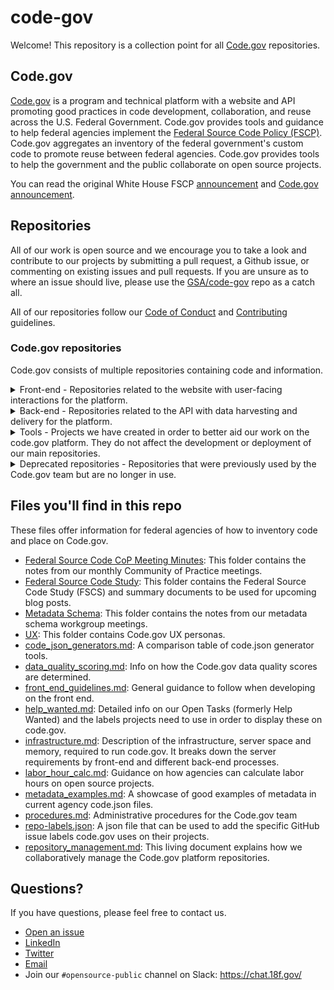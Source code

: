 # code-gov

Welcome! This repository is a collection point for all [Code.gov](https://code.gov) repositories.

## Code.gov

[Code.gov](https://code.gov) is a program and technical platform with a website and API promoting good practices in code development, collaboration, and reuse across the U.S. Federal Government. Code.gov provides tools and guidance to help federal agencies implement the [Federal Source Code Policy (FSCP)](https://code.gov/about/overview/introduction). Code.gov aggregates an inventory of the federal government's custom code to promote reuse between federal agencies. Code.gov provides tools to help the government and the public collaborate on open source projects.

You can read the original White House FSCP [announcement](https://www.whitehouse.gov/blog/2016/08/08/peoples-code) and [Code.gov announcement](https://obamawhitehouse.archives.gov/blog/2016/11/03/peoples-code-now-codegov).

## Repositories

All of our work is open source and we encourage you to take a look and contribute to our projects by submitting a pull request, a Github issue, or commenting on existing issues and pull requests. If you are unsure as to where an issue should live, please use the [GSA/code-gov](https://github.com/GSA/code-gov) repo as a catch all.

All of our repositories follow our [Code of Conduct](CODE_OF_CONDUCT.md) and [Contributing](CONTRIBUTING.md) guidelines.

### Code.gov repositories

Code.gov consists of multiple repositories containing code and information.

<details>
  <summary>Front-end - Repositories related to the website with user-facing interactions for the platform.</summary>
    
| Project                                                                       | Description | Issues                                                                   | New Issue                                                                       |
| ----------------------------------------------------------------------------- | ------ | ------------------------------------------------------------------------ | ------------------------------------------------------------------------------- |
| [GSA/cautious](https://github.com/GSA/cautious)                   | Utility Functions in JavaScript to clean up messy data aggregated from federal agency code.json files for Code.gov.| [View all issues](https://github.com/GSA/cautious/issues)          | [Create a new issue](https://github.com/GSA/cautious/issues/new/choose) |
| [GSA/code-gov-api-client](https://github.com/GSA/code-gov-api-client)                       | Program used by the Code.gov front-end for interacting with the Code.gov API. | [View all issues](https://github.com/GSA/code-gov-api-client/issues)            | [Create a new issue](https://github.com/GSA/code-gov-api-client/issues/new/choose)            |
| [GSA/code-gov-data](https://github.com/GSA/code-gov-data)                   | Program for updating the Code.gov schema with filters used by the Code.gov front-end. | [View all issues](https://github.com/GSA/code-gov-data/issues)          | [Create a new issue](https://github.com/GSA/code-gov-data/issues/new) |
| [GSA/code-gov-font](https://github.com/GSA/code-gov-font)                   |Custom font with icons used by the Code.gov front end.| [View all issues](https://github.com/GSA/code-gov-font/issues)          | [Create a new issue](https://github.com/GSA/code-gov-font/issues/new)   |
| [GSA/code-gov-front-end](https://github.com/GSA/code-gov-front-end)                       | Our frontend project, currently deployed as a static site which renders [Code.gov](https://code.gov/), this project is backed by our API to display project repositories, search, and an agency compliance dashboard. | [View all issues](https://github.com/GSA/code-gov-front-end/issues)            | [Create a new issue](https://github.com/GSA/code-gov-front-end/issues/new/choose)            |
| [GSA/code-gov-site-map-generator](https://github.com/GSA/code-gov-site-map-generator)                   |Generates sitemap.xml for Code.gov in production environment. | [View all issues](https://github.com/GSA/code-gov-site-map-generator/issues)          | [Create a new issue](https://github.com/GSA/code-gov-site-map-generator/issues/new/choose) |
| [GSA/code-gov-style](https://github.com/GSA/code-gov-style)                   | Our effort to modularize our CSS styles. This project is also made available as a [NPM package](https://www.npmjs.com/package/@code.gov/code-gov-style) and [jekyll site](https://gsa.github.io/code-gov-style/). | [View all issues](https://github.com/GSA/code-gov-style/issues)          | [Create a new issue](https://github.com/GSA/code-gov-style/issues/new/choose)          |
</details>
<details>
  <summary>Back-end - Repositories related to the API with data harvesting and delivery for the platform.</summary>

| Project                                                                       | Description | Issues                                                                   | New Issue                                                                       |
| ----------------------------------------------------------------------------- | ------ | ------------------------------------------------------------------------ | ------------------------------------------------------------------------------- |
| [GSA/code-gov-api](https://github.com/GSA/code-gov-api)                       | Our backend API. An Express.js app backed by Elasticsearch. Its primary function is to index and make America's source code discoverable and searchable. | [View all issues](https://github.com/GSA/code-gov-api/issues)            | [Create a new issue](https://github.com/GSA/code-gov-api/issues/new/choose)            |
| [GSA/code-gov-adapters](https://github.com/GSA/code-gov-adapters)             | Our attempt to extract all data adapters into a simple reusable project. We currently use this Elasticsearch adapter. This project is also made available as a [NPM package](https://www.npmjs.com/package/@code.gov/code-gov-adapter) | [View all issues](https://github.com/GSA/code-gov-adapters/issues)       | [Create a new issue](https://github.com/GSA/code-gov-adapters/issues/new/choose)       |
| [GSA/code-gov-harvester](https://github.com/GSA/code-gov-harvester)           | Our standalone source code inventory harvester. | [View all issues](https://github.com/GSA/code-gov-harvester/issues)      | [Create a new issue](https://github.com/GSA/code-gov-harvester/issues/new/choose)      |
| [GSA/code-gov-integrations](https://github.com/GSA/code-gov-integrations)     | This project contains all of our third party integrations. Currently Github integration is the only one implemented. This project is also made available as a [NPM package](https://www.npmjs.com/package/@code.gov/code-gov-integrations) | [View all issues](https://github.com/GSA/code-gov-integrations/issues)   | [Create a new issue](https://github.com/GSA/code-gov-integrations/issues/new/choose)   |
| [GSA/code-gov-validator](https://github.com/GSA/code-gov-validator)     | Schema validation package for Code.gov. | [View all issues](https://github.com/GSA/code-gov-validator/issues)   | [Create a new issue](https://github.com/GSA/code-gov-validator/issues/new/choose)   |
</details>  

<details>
  <summary>Tools - Projects we have created in order to better aid our work on the code.gov platform. They do not affect the development or deployment of our main repositories.</summary>

| Project                                                                                       | Description                                                                                                                                                                                                      | Issues                                                                           | New Issue                                                                                   |
| --------------------------------------------------------------------------------------------- | ---------------------------------------------------------------------------------------------------------------------------------------------------------------------------------------------------------------- | -------------------------------------------------------------------------------- | ------------------------------------------------------------------------------------------- |
| [GSA/code-gov-converter](https://github.com/GSA/code-gov-converter)  | Converts publiccode.yml to code. json. | [View all issues](https://github.com/GSA/code-gov-converter/issues)              | [Create a new issue](https://github.com/GSA/code-gov-converter/issues/new)                  |
| [GSA/code-gov-github-metrics](https://github.com/GSA/code-gov-github-metrics)                 | This project compiles and calculates GitHub metrics across the different Code.gov repos so we can understand and track community contributions over time. | [View all issues](https://github.com/GSA/code-gov-github-metrics/issues)         | [Create a new issue](https://github.com/GSA/code-gov-github-metrics/issues/new)             |
| [GSA/code-gov-open-source-toolkit](https://github.com/GSA/code-gov-open-source-toolkit)       | This is a government-wide project facilitated by the Code.gov team to produce a toolkit pertaining to open sourcing software.                                                                 | [View all issues](https://github.com/GSA/code-gov-open-source-toolkit/issues)    | [Create a new issue](https://github.com/GSA/code-gov-open-source-toolkit/issues/new/choose) |
| [GSA/code-gov-repo-template](https://github.com/GSA/code-gov-repo-template)                   | A basic template to use for all code.gov repositories which includes our standard documents and contact info. Using this as a base ensures that all of our community standards are followed.                     | [View all issues](https://github.com/GSA/code-gov-repo-template/issues)          | [Create a new issue](https://github.com/GSA/code-gov-repo-template/issues/new/choose)       |
| [GSA/code-gov-verify-agency-jsons](https://github.com/GSA/code-gov-verify-agency-jsons)       | This a utility project, used in conjuction with code-gov-harvester and can help users find various statistics of repositories imported into the Code.gov platform.                                                          | [View all issues](https://github.com/GSA/code-gov-verify-agency-jsons/issues)    | [Create a new issue](https://github.com/GSA/code-gov-verify-agency-jsons/issues/new)        |


</details>
<details>
  <summary>Deprecated repositories - Repositories that were previously used by the Code.gov team but are no longer in use.</summary>

| Project                                                                                   | Description                                                                                     | Reason for deprecation                                                                                                                                                  |
| ----------------------------------------------------------------------------------------- | ----------------------------------------------------------------------------------------------- | ----------------------------------------------------------------------------------------------------------------------------------------------------------------------- |
| [GSA/code-gov-about-page](https://github.com/GSA/code-gov-about-page)                     | Component for the About page on [Code.gov](https://code.gov).                                   | The about page component was integrated directly into [GSA/code-gov-front-end](https://github.com/GSA/code-gov-front-end) in order to simplify the site architecture.   |
| [GSA/code-gov-admintool](https://github.com/GSA/code-gov-admintool)                       | This repository contains the source code for the frontend of the Code.gov Admin Tool.           | The Admin Tool is no longer in use.      |
| [GSA/code-gov-admin-backend](https://github.com/GSA/code-gov-admin-backend)               | This repository contains the source code for backend of the Code.gov Admin Tool.                | The Admin Tool is no longer in use.             |
| [GSA/code-gov-coding-languages](https://github.com/GSA/code-gov-coding-languages)         | Standard List of Coding Languages used by Code.gov.                                             | The project is no longer in use.   |
| [GSA/code-gov-data-quality-poc](https://github.com/GSA/code-gov-data-quality-poc)         | Code.gov data quality scoring proof of concept.                                                 | The project was a proof of concept and is no longer in use.  |
| [GSA/code-gov-developer-docs](https://github.com/GSA/code-gov-developer-docs) | Our developer docs! This repo is meant to be a simple way to start using our API. | Documentation is now hosted at https://open.gsa.gov/api/codedotgov/  |
| [GSA/code-gov-fscp-react-component](https://github.com/GSA/code-gov-fscp-react-component) | Federal Source Code Policy (FSCP) plugin for code-gov-front-end, built with Markdown and React. | The FSCP is hosted at [https://sourcecode.cio.gov/](https://sourcecode.cio.gov/) and it was therefore duplicative for it to be on [Code.gov](https://code.gov) as well. |
| [GSA/code-gov-gitsecretpatterns](https://github.com/GSA/code-gov-gitsecretpatterns)       | Repository for Code.gov git-secrets patterns and bootstrap script.                              | The project is no longer in use.  |
| [GSA/code-gov-harvester-deprecated](https://github.com/GSA/code-gov-harvester-deprecated) | The old version of the harvester that harvests and processes code.json files from agencies.     | The new harvester repo is [GSA/code-gov-harvester](https://github.com/GSA/code-gov-harvester).  |
| [GSA/code-gov-repos-parser](https://github.com/GSA/code-gov-repos-parser)                 | Parse out information from code.gov repos.                                                      | The project is no longer in use.    |
| [GSA/code-gov-stats](https://github.com/GSA/code-gov-stats)                               | A simple app to extract stats about repositories using the Github API and Cloc                  | The project is no longer in use.  |
| [GSA/code-gov-stats-jupyter-notebook](https://github.com/GSA/code-gov-stats-jupyter-notebook) | Extract some stats for Code.gov using the Github GraphQL API. | Repo no longer in use for pulling Code.gov stats.                           |
| [GSA/code-gov-web](https://github.com/GSA/code-gov-web)                                   | The old version of the [Code.gov](https://code.gov) front end                                   | The front end stack was changed from Angular to React. The new front end repo is [GSA/code-gov-front-end](https://github.com/GSA/code-gov-front-end).  |
| [GSA/compliance-dashboard-web-component](https://github.com/GSA/compliance-dashboard-web-component)                   |Reusable compliance dashboard web component| Repo no longer in use. Web component integrated into [GSA/code-gov-front-end](https://github.com/GSA/code-gov-front-end). |
| [GSA/json-schema-validator-web-component](https://github.com/GSA/json-schema-validator-web-component)     |Web Component that Displays a JSON File and Validates it based on a Schema| Web component for validating code.json schema. 
A new version will be incorporated into the front-end in the future.   |
| [GSA/json-schema-web-component](https://github.com/GSA/json-schema-web-component)     | Web Component that Displays a JSON Schema consumed by the front end| Integrated into Code.gov front-end as a React component |



</details>  

## Files you'll find in this repo

These files offer information for federal agencies of how to inventory code and place on Code.gov.

- [Federal Source Code CoP Meeting Minutes](./docs/CoPMeetingMins): This folder contains the notes from our monthly Community of Practice meetings.
- [Federal Source Code Study](./docs/FederalSourceCodeStudy): This folder contains the Federal Source Code Study (FSCS) and summary documents to be used for upcoming blog posts.
- [Metadata Schema](./docs/MetadataSchema): This folder contains the notes from our metadata schema workgroup meetings.
- [UX](./docs/UX): This folder contains Code.gov UX personas.
- [code_json_generators.md](./docs/code_json_generators.md): A comparison table of code.json generator tools.
- [data_quality_scoring.md](./docs/data_quality_scoring.md): Info on how the Code.gov data quality scores are determined.
- [front_end_guidelines.md](./docs/front_end_guidelines.md): General guidance to follow when developing on the front end.
- [help_wanted.md](./docs/help_wanted.md): Detailed info on our Open Tasks (formerly Help Wanted) and the labels projects need to use in order to display these on code.gov.
- [infrastructure.md](./docs/infrastructure.md): Description of the infrastructure, server space and memory, required to run code.gov. It breaks down the server requirements by front-end and different back-end processes.
- [labor_hour_calc.md](./docs/labor_hour_calc.md): Guidance on how agencies can calculate labor hours on open source projects.
- [metadata_examples.md](./docs/metadata_examples.md): A showcase of good examples of metadata in current agency code.json files.
- [procedures.md](./docs/procedures.md): Administrative procedures for the Code.gov team
- [repo-labels.json](./docs/repo-labels.json): A json file that can be used to add the specific GitHub issue labels code.gov uses on their projects.
- [repository_management.md](./docs/repository_management.md): This living document explains how we collaboratively manage the Code.gov platform repositories.

## Questions?

If you have questions, please feel free to contact us.

- [Open an issue](https://github.com/GSA/code-gov/issues/new)
- [LinkedIn](https://www.linkedin.com/company/code-gov/)
- [Twitter](https://twitter.com/@CodeDotGov)
- [Email](mailto:code@gsa.gov)
- Join our `#opensource-public` channel on Slack: https://chat.18f.gov/
